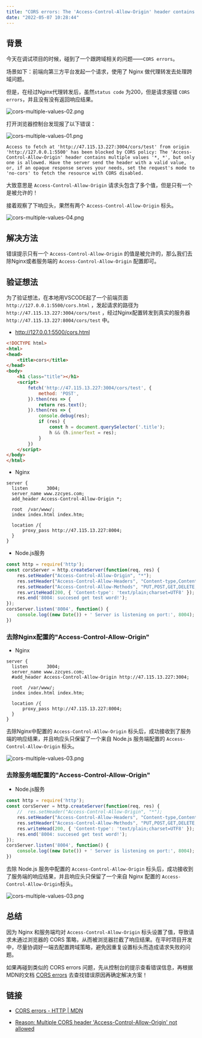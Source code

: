 ```yaml
---
title: "CORS errors: The 'Access-Control-Allow-Origin' header contains multiple values '*, *', but only one is allowed."
date: "2022-05-07 10:28:44"
---
```


## 背景

今天在调试项目的时候，碰到了一个跟跨域相关的问题——`CORS errors`。

场景如下：前端向第三方平台发起一个请求，使用了 Nginx 做代理转发去处理跨域问题。

但是，在经过Nginx代理转发后，虽然`status code` 为200，但是请求报错 `CORS errors`，并且没有没有返回响应结果。

![cors-multiple-values-02.png](https://www.zzcyes.com/images/cors-multiple-values-02.png)

打开浏览器控制台发现报了以下错误：

![cors-multiple-values-01.png](https://www.zzcyes.com/images/cors-multiple-values-01.png)

```
Access to fetch at 'http://47.115.13.227:3004/cors/test' from origin 'http://127.0.0.1:5500' has been blocked by CORS policy: The 'Access-Control-Allow-Origin' header contains multiple values '*, *', but only one is allowed. Have the server send the header with a valid value, or, if an opaque response serves your needs, set the request's mode to 'no-cors' to fetch the resource with CORS disabled.
```

大致意思是 `Access-Control-Allow-Origin` 请求头包含了多个值，但是只有一个是被允许的！

接着观察了下响应头，果然有两个 `Access-Control-Allow-Origin` 标头。

![cors-multiple-values-04.png](https://www.zzcyes.com/images/cors-multiple-values-04.png)


## 解决方法

错误提示只有一个 `Access-Control-Allow-Origin` 的值是被允许的，那么我们去除Nginx或者服务端的 `Access-Control-Allow-Origin` 配置即可。

## 验证想法

为了验证想法，在本地用VSCODE起了一个前端页面 `http://127.0.0.1:5500/cors.html` ，发起请求的路径为 `http://47.115.13.227:3004/cors/test` ，经过Nginx配置转发到真实的服务器 `http://47.115.13.227:8004/cors/test` 中。

- http://127.0.0.1:5500/cors.html

```html
<!DOCTYPE html>
<html>
<head>
    <title>cors</title>
</head>
<body>
    <h1 class="title"></h1>
    <script>
        fetch('http://47.115.13.227:3004/cors/test', {
            method: 'POST',
        }).then(res => {
            return res.text();
        }).then(res => {
            console.debug(res);
            if (res) {
                const h = document.querySelector('.title');
                h && (h.innerText = res);
            }
        })
    </script>
</body>
</html>
```

- Nginx 

```
server {
  listen       3004;
  server_name www.zzcyes.com; 
  add_header Access-Control-Allow-Origin *;

  root  /var/www/;
  index index.html index.htm;

  location /{
      proxy_pass http://47.115.13.227:8004;	
  }
}
```

- Node.js服务

```javascript
const http = require('http');
const corsServer = http.createServer(function(req, res) {
    res.setHeader("Access-Control-Allow-Origin", "*");
    res.setHeader("Access-Control-Allow-Headers", "Content-type,Content-Length,Authorization,Accept,X-Requested-Width");
    res.setHeader("Access-Control-Allow-Methods", "PUT,POST,GET,DELETE,OPTIONS");
    res.writeHead(200, { 'Content-type': 'text/plain;charset=UTF8' });
    res.end('8004: succesed get test word!');
});
corsServer.listen('8004', function() {
    console.log((new Date()) + ' Server is listening on port:', 8004);
})
```

### 去除Nginx配置的"Access-Control-Allow-Origin"

- Nginx 

```
server {
  listen       3004;
  server_name www.zzcyes.com; 
  #add_header Access-Control-Allow-Origin http://47.115.13.227:3004;

  root  /var/www/;
  index index.html index.htm;

  location /{
      proxy_pass http://47.115.13.227:8004;	
  }
}
```

去除Nginx中配置的 `Access-Control-Allow-Origin` 标头后，成功接收到了服务端的响应结果，并且响应头只保留了一个来自 Node.js 服务端配置的 `Access-Control-Allow-Origin` 标头。

![cors-multiple-values-03.png](https://www.zzcyes.com/images/cors-multiple-values-03.png)

### 去除服务端配置的"Access-Control-Allow-Origin"

- Node.js服务

```javascript
const http = require('http');
const corsServer = http.createServer(function(req, res) {
    //  res.setHeader("Access-Control-Allow-Origin", "*");
    res.setHeader("Access-Control-Allow-Headers", "Content-type,Content-Length,Authorization,Accept,X-Requested-Width");
    res.setHeader("Access-Control-Allow-Methods", "PUT,POST,GET,DELETE,OPTIONS");
    res.writeHead(200, { 'Content-type': 'text/plain;charset=UTF8' });
    res.end('8004: succesed get test word!');
});
corsServer.listen('8004', function() {
    console.log((new Date()) + ' Server is listening on port:', 8004);
})
```

去除 Node.js 服务中配置的 `Access-Control-Allow-Origin` 标头后，成功接收到了服务端的响应结果，并且响应头只保留了一个来自 Nginx 配置的 `Access-Control-Allow-Origin`标头。

![cors-multiple-values-03.png](https://www.zzcyes.com/images/cors-multiple-values-03.png)

## 总结

因为 Nginx 和服务端均对 `Access-Control-Allow-Origin` 标头设置了值，导致请求未通过浏览器的 CORS 策略，从而被浏览器拦截了响应结果。在平时项目开发中，尽量协调好一端去配置跨域策略，避免因重复设置标头而造成请求失败的问题。

如果再碰到类似的 CORS errors 问题，先从控制台的提示查看错误信息，再根据MDN的文档 [CORS errors](https://developer.mozilla.org/zh-CN/docs/Web/HTTP/CORS/Errors) 去查找错误原因再确定解决方案！


## 链接

- [CORS errors - HTTP | MDN](https://developer.mozilla.org/zh-CN/docs/Web/HTTP/CORS/Errors)

- [Reason: Multiple CORS header 'Access-Control-Allow-Origin' not allowed](https://developer.mozilla.org/en-US/docs/Web/HTTP/CORS/Errors/CORSMultipleAllowOriginNotAllowed)
    